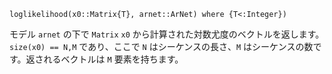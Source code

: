 ```
loglikelihood(x0::Matrix{T}, arnet::ArNet) where {T<:Integer})
```

モデル `arnet` の下で `Matrix` `x0` から計算された対数尤度のベクトルを返します。`size(x0) == N,M` であり、ここで `N` はシーケンスの長さ、`M` はシーケンスの数です。返されるベクトルは `M` 要素を持ちます。
